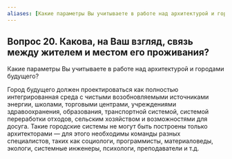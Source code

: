 ```yaml
---
aliases: [Какие параметры Вы учитываете в работе над архитектурой и городами будущего?]
---
```

## Вопрос 20. Какова, на Ваш взгляд, связь между жителем и местом его проживания? 

Какие параметры Вы учитываете в работе над архитектурой и городами будущего?

Город будущего должен проектироваться как полностью интегрированная среда с чистыми возобновляемыми источниками энергии, школами, торговыми центрами, учреждениями здравоохранения, образования, транспортной системой, системой переработки отходов, сельским хозяйством и возможностями для досуга. Такие городские системы не могут быть построены только архитекторами — для этого необходимы команды разных специалистов, таких как социологи, программисты, материаловеды, экологи, системные инженеры, психологи, преподаватели и т.д.